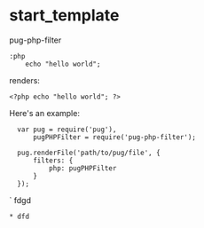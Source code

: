 # start_template

 pug-php-filter
 
    :php
        echo "hello world";
   renders:

    <?php echo "hello world"; ?>
 Here's an example:

      var pug = require('pug'),
          pugPHPFilter = require('pug-php-filter');

      pug.renderFile('path/to/pug/file', {
          filters: {
              php: pugPHPFilter
          }
      });
      
` fdgd
```
* dfd
